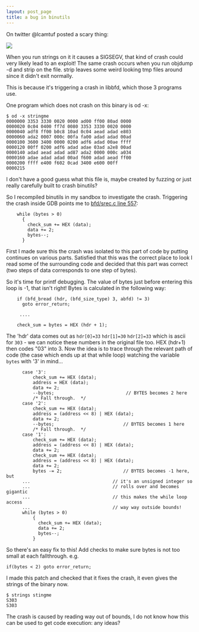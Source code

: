 ```yaml
---
layout: post_page
title: a bug in binutils
---
```


On twitter @lcamtuf posted a scary thing:

<img src=http://i.imgur.com/bUiXrfV.png></img>

When you run strings on it it causes a SIGSEGV, that kind of crash could very likely lead to an exploit! The same crash occurs when you run objdump -d and strip on the file. strip leaves some weird looking tmp files around since it didn't exit normally.

This is because it's triggering a crash in libbfd, which those 3 programs use.

One program which does not crash on this binary is od -x:

    $ od -x stringme 
    0000000 3353 3330 0020 0000 ad00 ff00 80ad 0000
    0000020 0c04 0400 ff7d 0080 3353 3330 0020 0000
    0000040 adf8 ff00 b0c8 10ad 0c04 aead adad e803
    0000060 ada2 0007 000c 00fa fa00 adad adad 00ad
    0000100 3600 3400 0000 0200 adf6 adad 00ae ffff
    0000120 00ff 0200 adf6 adad adae 03ad a2e8 00ad
    0000140 adad aead adad ad87 ada2 0000 000c a034
    0000160 adae adad adad 00ad f600 adad aead ff00
    0000200 ffff e400 f602 0cad 3400 e600 00ff
    0000215

I don't have a good guess what this file is, maybe created by fuzzing or just really carefully built to crash binutils?

So I recompiled binutils in my sandbox to investigate the crash. Triggering the crash inside GDB points me to [bfd/srec.c line 557](https://github.com/bneumeier/binutils/blob/master/bfd/srec.c#L557):

		while (bytes > 0)
		  {
		    check_sum += HEX (data);
		    data += 2;
		    bytes--;
		  }

First I made sure this the crash was isolated to this part of code by putting continues on various parts. Satisfied that this was the correct place to look I read some of the surrounding code and decided that this part was correct (two steps of data corresponds to one step of bytes).

So it's time for printf debugging. The value of bytes just before entering this loop is -1, that isn't right! Bytes is calculated in the following way:

	    if (bfd_bread (hdr, (bfd_size_type) 3, abfd) != 3)
	      goto error_return;

	     ....

	    check_sum = bytes = HEX (hdr + 1);

The 'hdr' data comes out as `hdr[0]=33` `hdr[1]=30` `hdr[2]=33` which is ascii for `303` - we can notice these numbers in the original file too. HEX (hdr+1) then codes "03" into 3. Now the idea is to trace through the relevant path of code (the case which ends up at that while loop) watching the variable `bytes` with '3' in mind...

	      case '3':
		      check_sum += HEX (data);
		      address = HEX (data);
		      data += 2;
		      --bytes;                           // BYTES becomes 2 here
		      /* Fall through.  */
	      case '2':
		      check_sum += HEX (data);
		      address = (address << 8) | HEX (data);
		      data += 2;
		      --bytes;                          // BYTES becomes 1 here
		      /* Fall through.  */
	      case '1':
		      check_sum += HEX (data);
		      address = (address << 8) | HEX (data);
		      data += 2;
		      check_sum += HEX (data);
		      address = (address << 8) | HEX (data);
		      data += 2;
		      bytes -= 2;                       // BYTES becomes -1 here, but
          ...                               // it's an unsigned integer so
          ...                               // rolls over and becomes gigantic
          ...                               // this makes the while loop access
          ...                               // way way outside bounds!
          while (bytes > 0)
		      {
		        check_sum += HEX (data);
		        data += 2;
		        bytes--;
		      }


So there's an easy fix to this! Add checks to make sure bytes is not too small at each fallthrough. e.g.

    if(bytes < 2) goto error_return;

I made this patch and checked that it fixes the crash, it even gives the strings of the binary now.

    $ strings stingme
    S303
    S303

The crash is caused by reading way out of bounds, I do not know how this can be used to get code execution: any ideas?
